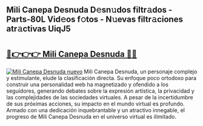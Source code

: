 ## Mili Canepa Desnuda D𝚎sn𝚞dos filtr𝚊dos - Parts-80L Vid𝚎os f𝚘tos - N𝚞evas filtr𝚊ciones atr𝚊ctivas UiqJ5

# <h2><a href="http://mb5bl3t.tromn.icu/?c=Mili+Canepa+Desnuda">🔗👉👉👉 Mili Canepa Desnuda 🔗🔗</a></h2>

[![Mili Canepa Desnuda nuevo](https://i.imgur.com/pEAQMta.gif)](http://mb5bl3t.tromn.icu/?c=Mili+Canepa+Desnuda)
Mili Canepa Desnuda, un personaje complejo y estimulante, elude la clasificación directa. Su enfoque poco ortodoxo para construir una personalidad web ha magnetizado y ofendido a los seguidores, generando debates sobre la expresión artística, la privacidad y las complejidades de las sociedades virtuales. A pesar de la incertidumbre de sus próximas acciones, su impacto en el mundo virtual es profundo. Armado con una dedicación inquebrantable y un atractivo innegable, el progreso de Mili Canepa Desnuda en el universo virtual es ilimitado.
